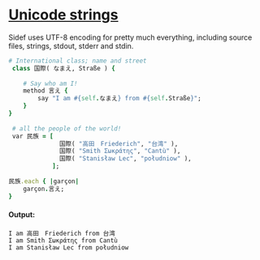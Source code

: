 [1]: http://rosettacode.org/wiki/Unicode_strings

# [Unicode strings][1]

Sidef uses UTF-8 encoding for pretty much everything, including source files, strings, stdout, stderr and stdin.

```ruby
# International class; name and street
 class 国際( なまえ, Straße ) {
 
    # Say who am I!
    method 言え {
        say "I am #{self.なまえ} from #{self.Straße}";
    }
}
 
 # all the people of the world!
 var 民族 = [
              国際( "高田　Friederich", "台湾" ),
              国際( "Smith Σωκράτης", "Cantù" ),
              国際( "Stanisław Lec", "południow" ),
            ];
 
民族.each { |garçon|
    garçon.言え;
}
```

#### Output:
```
I am 高田　Friederich from 台湾
I am Smith Σωκράτης from Cantù
I am Stanisław Lec from południow
```
